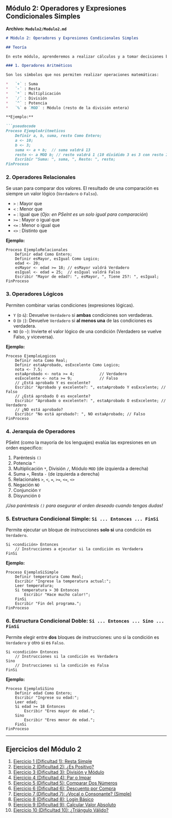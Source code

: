 ## Módulo 2: Operadores y Expresiones Condicionales Simples

**Archivo: `Modulo2/Modulo2.md`**

```markdown
# Módulo 2: Operadores y Expresiones Condicionales Simples

## Teoría

En este módulo, aprenderemos a realizar cálculos y a tomar decisiones básicas en nuestros algoritmos.

### 1. Operadores Aritméticos

Son los símbolos que nos permiten realizar operaciones matemáticas:

*   `+` : Suma
*   `-` : Resta
*   `*` : Multiplicación
*   `/` : División
*   `^` : Potencia
*   `%` o `MOD` : Módulo (resto de la división entera)

**Ejemplo:**

```pseudocode
Proceso EjemploAritmeticos
    Definir a, b, suma, resto Como Entero;
    a <- 10;
    b <- 3;
    suma <- a + b;  // suma valdrá 13
    resto <- a MOD b; // resto valdrá 1 (10 dividido 3 es 3 con resto 1)
    Escribir "Suma: ", suma, ", Resto: ", resto;
FinProceso
```

### 2. Operadores Relacionales

Se usan para comparar dos valores. El resultado de una comparación es siempre un valor lógico (`Verdadero` o `Falso`).

*   `>` : Mayor que
*   `<` : Menor que
*   `=` : Igual que (*Ojo: en PSeInt es un solo igual para comparación*)
*   `>=` : Mayor o igual que
*   `<=` : Menor o igual que
*   `<>` : Distinto que

**Ejemplo:**

```pseudocode
Proceso EjemploRelacionales
    Definir edad Como Entero;
    Definir esMayor, esIgual Como Logico;
    edad <- 20;
    esMayor <- edad >= 18; // esMayor valdrá Verdadero
    esIgual <- edad = 25;  // esIgual valdrá Falso
    Escribir "Mayor de edad?: ", esMayor, ", Tiene 25?: ", esIgual;
FinProceso
```

### 3. Operadores Lógicos

Permiten combinar varias condiciones (expresiones lógicas).

*   `Y` (o `&`): Devuelve `Verdadero` si **ambas** condiciones son verdaderas.
*   `O` (o `|`): Devuelve `Verdadero` si **al menos una** de las condiciones es verdadera.
*   `NO` (o `~`): Invierte el valor lógico de una condición (Verdadero se vuelve Falso, y viceversa).

**Ejemplo:**

```pseudocode
Proceso EjemploLogicos
    Definir nota Como Real;
    Definir estaAprobado, esExcelente Como Logico;
    nota <- 7.5;
    estaAprobado <- nota >= 4;           // Verdadero
    esExcelente <- nota >= 9;            // Falso
    // ¿Está aprobado Y es excelente?
    Escribir "Aprobado y excelente?: ", estaAprobado Y esExcelente; // Falso
    // ¿Está aprobado O es excelente?
    Escribir "Aprobado o excelente?: ", estaAprobado O esExcelente; // Verdadero
    // ¿NO está aprobado?
    Escribir "No está aprobado?: ", NO estaAprobado; // Falso
FinProceso
```

### 4. Jerarquía de Operadores

PSeInt (como la mayoría de los lenguajes) evalúa las expresiones en un orden específico:

1.  Paréntesis `()`
2.  Potencia `^`
3.  Multiplicación `*`, División `/`, Módulo `MOD` (de izquierda a derecha)
4.  Suma `+`, Resta `-` (de izquierda a derecha)
5.  Relacionales `>`, `<`, `=`, `>=`, `<=`, `<>`
6.  Negación `NO`
7.  Conjunción `Y`
8.  Disyunción `O`

*¡Usa paréntesis `()` para asegurar el orden deseado cuando tengas dudas!*

### 5. Estructura Condicional Simple: `Si ... Entonces ... FinSi`

Permite ejecutar un bloque de instrucciones **solo si** una condición es `Verdadero`.

```pseudocode
Si <condición> Entonces
    // Instrucciones a ejecutar si la condición es Verdadera
FinSi
```

**Ejemplo:**

```pseudocode
Proceso EjemploSiSimple
    Definir temperatura Como Real;
    Escribir "Ingrese la temperatura actual:";
    Leer temperatura;
    Si temperatura > 30 Entonces
        Escribir "Hace mucho calor!";
    FinSi
    Escribir "Fin del programa.";
FinProceso
```

### 6. Estructura Condicional Doble: `Si ... Entonces ... Sino ... FinSi`

Permite elegir entre **dos** bloques de instrucciones: uno si la condición es `Verdadero` y otro si es `Falso`.

```pseudocode
Si <condición> Entonces
    // Instrucciones si la condición es Verdadera
Sino
    // Instrucciones si la condición es Falsa
FinSi
```

**Ejemplo:**

```pseudocode
Proceso EjemploSiSino
    Definir edad Como Entero;
    Escribir "Ingrese su edad:";
    Leer edad;
    Si edad >= 18 Entonces
        Escribir "Eres mayor de edad.";
    Sino
        Escribir "Eres menor de edad.";
    FinSi
FinProceso
```

---

## Ejercicios del Módulo 2

1.  [Ejercicio 1 (Dificultad 1): Resta Simple](./m2-ejercicio1-1.md)
2.  [Ejercicio 2 (Dificultad 2): ¿Es Positivo?](./m2-ejercicio2-2.md)
3.  [Ejercicio 3 (Dificultad 3): División y Módulo](./m2-ejercicio3-3.md)
4.  [Ejercicio 4 (Dificultad 4): Par o Impar](./m2-ejercicio4-4.md)
5.  [Ejercicio 5 (Dificultad 5): Comparar Dos Números](./m2-ejercicio5-5.md)
6.  [Ejercicio 6 (Dificultad 6): Descuento por Compra](./m2-ejercicio6-6.md)
7.  [Ejercicio 7 (Dificultad 7): ¿Vocal o Consonante? (Simple)](./m2-ejercicio7-7.md)
8.  [Ejercicio 8 (Dificultad 8): Login Básico](./m2-ejercicio8-8.md)
9.  [Ejercicio 9 (Dificultad 9): Calcular Valor Absoluto](./m2-ejercicio9-9.md)
10. [Ejercicio 10 (Dificultad 10): ¿Triángulo Válido?](./m2-ejercicio10-10.md)

